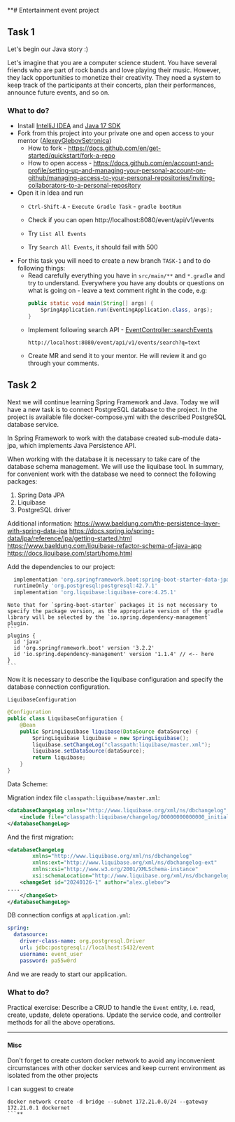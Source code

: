 **# Entertainment event project

## Task 1

Let's begin our Java story :)

Let's imagine that you are a computer science student. You have several friends who are
part of rock bands and love playing their music. However, they lack opportunities to monetize
their creativity. They need a system to keep track of the participants at their concerts, plan
their performances, announce future events, and so on.

### What to do?

* Install [IntelliJ IDEA](https://www.jetbrains.com/idea/download)
  and [Java 17 SDK](https://www.jetbrains.com/help/idea/sdk.html)
* Fork from this project into your private one and open access to your
  mentor ([AlexeyGlebovSetronica](https://github.com/AlexeyGlebovSetronica))
    * How to fork - https://docs.github.com/en/get-started/quickstart/fork-a-repo
    * How to open access - https://docs.github.com/en/account-and-profile/setting-up-and-managing-your-personal-account-on-github/managing-access-to-your-personal-repositories/inviting-collaborators-to-a-personal-repository
* Open it in Idea and run
    * `Ctrl-Shift-A` - `Execute Gradle Task` - `gradle bootRun`
    * Check if you can open http://localhost:8080/event/api/v1/events

    * Try `List All Events`
    * Try `Search All Events`, it should fail with 500
* For this task you will need to create a new branch `TASK-1` and to do following things:
    * Read carefully everything you have in `src/main/**` and `*.gradle` and try to understand.
      Everywhere you have any doubts or questions
      on what is going on - leave a text comment right in the code, e.g:
      ```java
      public static void main(String[] args) {
          SpringApplication.run(EventingApplication.class, args);
      }
      ```
    * Implement following search
      API - [EventController::searchEvents](com/setronica/eventing/web/EventController.java)
      ```
      http://localhost:8080/event/api/v1/events/search?q=text
      ```
    * Create MR and send it to your mentor. He will review it and go through your comments.

## Task 2

Next we will continue learning Spring Framework and Java. Today we will have a new task is to connect PostgreSQL database to the project.
In the project is available file docker-compose.yml with the described PostgreSQL database service.

In Spring Framework to work with the database created sub-module data-jpa, which implements Java Persistence API.

When working with the database it is necessary to take care of the database schema management. We will use the liquibase tool.
In summary, for convenient work with the database we need to connect the following packages:
1. Spring Data JPA
2. Liquibase
3. PostgreSQL driver

Additional information:
https://www.baeldung.com/the-persistence-layer-with-spring-data-jpa
https://docs.spring.io/spring-data/jpa/reference/jpa/getting-started.html
https://www.baeldung.com/liquibase-refactor-schema-of-java-app
https://docs.liquibase.com/start/home.html


Add the dependencies to our project:

```groovy
  implementation 'org.springframework.boot:spring-boot-starter-data-jpa'
  runtimeOnly 'org.postgresql:postgresql:42.7.1'
  implementation 'org.liquibase:liquibase-core:4.25.1'
```

    Note that for `spring-boot-starter` packages it is not necessary to specify the package version, as the appropriate version of the gradle library will be selected by the `io.spring.dependency-management` plugin.
    ```
    plugins {
      id 'java'
      id 'org.springframework.boot' version '3.2.2'
      id 'io.spring.dependency-management' version '1.1.4' // <-- here
    }
    ```


Now it is necessary to describe the liquibase configuration and specify the database connection configuration.

`LiquibaseConfiguration`

```java
@Configuration
public class LiquibaseConfiguration {
    @Bean
    public SpringLiquibase liquibase(DataSource dataSource) {
        SpringLiquibase liquibase = new SpringLiquibase();
        liquibase.setChangeLog("classpath:liquibase/master.xml");
        liquibase.setDataSource(dataSource);
        return liquibase;
    }
}
```

Data Scheme:

Migration index file `classpath:liquibase/master.xml`:
```xml
<databaseChangeLog xmlns="http://www.liquibase.org/xml/ns/dbchangelog" xmlns:xsi="http://www.w3.org/2001/XMLSchema-instance" xsi:schemaLocation="http://www.liquibase.org/xml/ns/dbchangelog http://www.liquibase.org/xml/ns/dbchangelog/dbchangelog-3.4.xsd">
    <include file="classpath:liquibase/changelog/00000000000000_initial_schema.xml" />
</databaseChangeLog>
```

And the first migration:
```xml
<databaseChangeLog
        xmlns="http://www.liquibase.org/xml/ns/dbchangelog"
        xmlns:ext="http://www.liquibase.org/xml/ns/dbchangelog-ext"
        xmlns:xsi="http://www.w3.org/2001/XMLSchema-instance"
        xsi:schemaLocation="http://www.liquibase.org/xml/ns/dbchangelog http://www.liquibase.org/xml/ns/dbchangelog/dbchangelog-3.4.xsd http://www.liquibase.org/xml/ns/dbchangelog-ext http://www.liquibase.org/xml/ns/dbchangelog/dbchangelog-ext.xsd">
    <changeSet id="20240126-1" author="alex.glebov">
....
    </changeSet>
</databaseChangeLog>

```
DB connection configs at `application.yml`:

```yaml
spring:
  datasource:
    driver-class-name: org.postgresql.Driver
    url: jdbc:postgresql://localhost:5432/event
    username: event_user
    password: pa55w0rd
```

And we are ready to start our application.

### What to do?
Practical exercise:
Describe a CRUD to handle the `Event` entity, i.e. read, create, update, delete operations.
Update the service code, and controller methods for all the above operations.

---

#### Misc

Don't forget to create custom docker network to avoid any inconvenient circumstances with 
other docker services and keep current environment as isolated from the other projects

I can suggest to create 
```
docker network create -d bridge --subnet 172.21.0.0/24 --gateway 172.21.0.1 dockernet
```**
